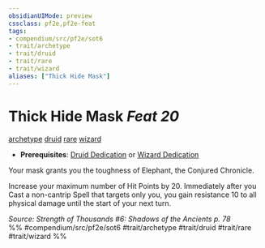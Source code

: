 ```yaml
---
obsidianUIMode: preview
cssclass: pf2e,pf2e-feat
tags:
- compendium/src/pf2e/sot6
- trait/archetype
- trait/druid
- trait/rare
- trait/wizard
aliases: ["Thick Hide Mask"]
---
```

# Thick Hide Mask  *Feat 20*  
[archetype](archetype.md "Archetype Feat Trait")  [druid](Reference/Rules/Traits/druid.md "Druid Class Trait")  [rare](rare.md "Rare Rarity Trait")  [wizard](Reference/Rules/Traits/wizard.md "Wizard Class Trait")  

- **Prerequisites**: [Druid Dedication](druid-dedication.md) or [Wizard Dedication](wizard-dedication.md)

Your mask grants you the toughness of Elephant, the Conjured Chronicle.

Increase your maximum number of Hit Points by 20. Immediately after you Cast a non-cantrip Spell that targets only you, you gain resistance 10 to all physical damage until the start of your next turn.

*Source: Strength of Thousands #6: Shadows of the Ancients p. 78*  
%% #compendium/src/pf2e/sot6 #trait/archetype #trait/druid #trait/rare #trait/wizard %%